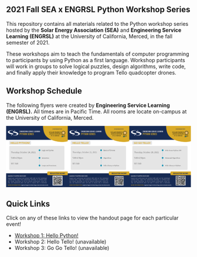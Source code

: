 ## 2021 Fall SEA x ENGRSL Python Workshop Series

This repository contains all materials related to the Python workshop series hosted by the **Solar Energy Association (SEA)** and **Engineering Service Learning (ENGRSL)** at the University of California, Merced, in the fall semester of 2021.

These workshops aim to teach the fundamentals of computer programming to participants by using Python as a first language. Workshop participants will work in groups to solve logical puzzles, design algorithms, write code, and finally apply their knowledge to program Tello quadcopter drones.

## Workshop Schedule

The following flyers were created by **Engineering Service Learning (ENGRSL).** All times are in Pacific Time. All rooms are locate on-campus at the University of California, Merced.

![](./img/flyers.png)

## Quick Links

Click on any of these links to view the handout page for each particular event!
- [Workshop 1: Hello Python!](./Workshop_1/README.md)
- Workshop 2: Hello Tello! (unavailable)
- Workshop 3: Go Go Tello! (unavailable)
